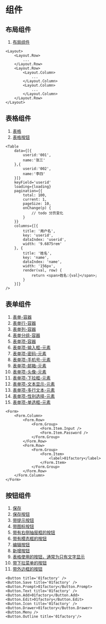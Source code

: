 # 组件

## 布局组件

1. [布局组件](./layout.tsx)

```tsx
<Layout>
	<Layout.Row>
		...
	</Layout.Row>
	<Layout.Row>
		<Layout.Column>
			...
		</Layout.Column>
		<Layout.Column>
			...
		</Layout.Column>
	</Layout.Row>
</Layout>
```

## 表格组件

1. [表格](./table/table.tsx)
1. [表格按钮](./table/btn.tsx)

```tsx
<Table
	data={[{
		userid:'001',
		name:'张三'
	},{
		userid:'002',
		name:'李四'
	}]}
	keyField='userid'
	loading={loading}
	pagination={{
		total: 100,
		current: 1,
		pageSize: 10,
		onChange(p) {
			// todo 分页变化
		}
	}}
	columns={[{
		title: '用户名',
		key: 'userid',
		dataIndex: 'userid',
		width: '9.6875rem'
	}, {
		title: '姓名',
		key: 'name',
		dataIndex: 'name',
		width: '156px',
		render(val, row) {
			return <span>姓名:{val}</span>;
		}
	}]}
/>
```

## 表单组件

1. [表单-容器](./form.ts)
1. [表单行-容器](./form/row.tsx)
1. [表单列-容器](./form/column.tsx)
1. [表单分组-容器](./form/group.tsx)
1. [表单项-容器](./form/item.tsx)
1. [表单项-输入框-元素](./form/item/input.tsx)
1. [表单项-密码-元素](./form/item/password.tsx)
1. [表单项-手机号-元素](./form/item/phoneno.tsx)
1. [表单项-邮箱-元素](./form/item/email.tsx)
1. [表单项-头像-元素](./form/item/avatar.tsx)
1. [表单项-下拉框-元素](./form/item/select.tsx)
1. [表单项-文本显示-元素](./form/item/text.tsx)
1. [表单项-多行文本-元素](./form/item/textarea.tsx)
1. [表单项-性别选择-元素](./form/item/sex.tsx)
1. [表单项-单选框-元素](./form/item/radio.tsx)

```tsx
<Form>
	<Form.Column>
		<Form.Row>
			<Form.Group>
				<Form.Item.Input />
				<Form.Item.Password />
			</Form.Group>
		</Form.Row>
		<Form.Row>
			<Form.Group>
				<Form.Item>
					<label>01factory</label>
				</Form.Item>
			</Form.Group>
		</Form.Row>
	</Form.Column>
</Form>
```

## 按钮组件

1. [保存](./button.tsx)
1. [保存按钮](./btn/save.tsx)
1. [带提示按钮](./btn/prompt.tsx)
1. [带图标按钮](./btn/icon.tsx)
1. [带有右侧抽屉框的按钮](./btn/drawer.tsx)
1. [带有模态框的按钮](./btn/modal.tsx)
1. [编辑按钮](./btn/edit.tsx)
1. [新增按钮](./btn/add.tsx)
1. [表格使用的按钮，通常为只有文字显示](./btn/text.tsx)
1. [带下拉菜单的按钮](./btn/menu.tsx)
1. [带外边框的按钮](./btn/outline.tsx)

```tsx
<Button title='01factory' />
<Button.Save title='01factory' />
<Button.Prompt>01factory</Button.Prompt>
<Button.Text title='01factory' />
<Button.Add>01factory</Button.Add>
<Button.Edit>01factory</Button.Edit>
<Button.Icon title='01factory' />
<Button.Drawer>01factory</Button.Drawer>
<Button.Menu />
<Button.Outline title='01factory'/>
```
